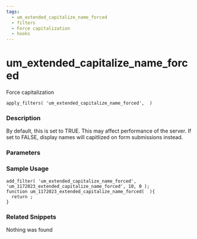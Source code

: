 ```yaml
---
tags: 
  - um_extended_capitalize_name_forced
  - filters
  - Force capitalization
  - hooks
---
```

# um\_extended\_capitalize\_name\_forced
Force capitalization
``` php:no-line-numbers
apply_filters( 'um_extended_capitalize_name_forced',  )
```
<div class='hook-sep'></div>

### Description

By default, this is set to TRUE. This may affect performance of the server. If set to FALSE, display names will capitlized on form submissions instead.
<div class='hook-sep'></div>

### Parameters

<div class='hook-sep'></div>



### Sample Usage

``` php:no-line-numbers
add_filter( 'um_extended_capitalize_name_forced', 'um_1172023_extended_capitalize_name_forced', 10, 0 );
function um_1172023_extended_capitalize_name_forced(  ){
  return ;
}
```
<div class='hook-sep'></div>



### Related Snippets

Nothing was found

